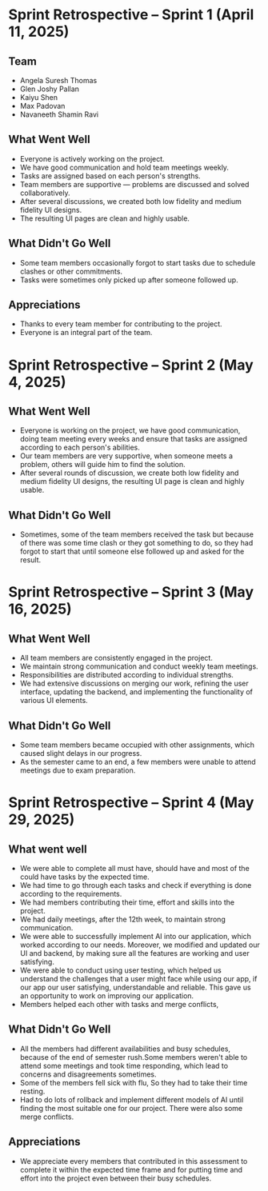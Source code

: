 # Sprint Retrospective – Sprint 1 (April 11, 2025)

## Team
- Angela Suresh Thomas
- Glen Joshy Pallan
- Kaiyu Shen
- Max Padovan
- Navaneeth Shamin Ravi

## What Went Well
- Everyone is actively working on the project.
- We have good communication and hold team meetings weekly.
- Tasks are assigned based on each person's strengths.
- Team members are supportive — problems are discussed and solved collaboratively.
- After several discussions, we created both low fidelity and medium fidelity UI designs.
- The resulting UI pages are clean and highly usable.

## What Didn't Go Well
- Some team members occasionally forgot to start tasks due to schedule clashes or other commitments.
- Tasks were sometimes only picked up after someone followed up.

## Appreciations
- Thanks to every team member for contributing to the project.
- Everyone is an integral part of the team.


# Sprint Retrospective – Sprint 2 (May 4, 2025)

## What Went Well
- Everyone is working on the project, we have good communication, doing team meeting every weeks and ensure that tasks are assigned according to each person's abilities.
- Our team members are very supportive, when someone meets a problem, others will guide him to find the solution. 
- After several rounds of discussion, we create both low fidelity and medium fidelity UI designs, the resulting UI page is clean and  highly usable. 


## What Didn't Go Well
- Sometimes, some of the team members received the task but because of there was some time clash or they got something to
do, so they had forgot to start that until someone else followed up and asked for the result.

# Sprint Retrospective – Sprint 3 (May 16, 2025)

## What Went Well
- All team members are consistently engaged in the project.
- We maintain strong communication and conduct weekly team meetings.
- Responsibilities are distributed according to individual strengths.
- We had extensive discussions on merging our work, refining the user interface, updating the backend, and implementing the functionality of various UI elements.

## What Didn't Go Well
- Some team members became occupied with other assignments, which caused slight delays in our progress.
- As the semester came to an end, a few members were unable to attend meetings due to exam preparation.

# Sprint Retrospective – Sprint 4 (May 29, 2025)

## What went well
- We were able to complete all must have, should have and most of the could have tasks by the expected time.
- We had time to go through each tasks and check if everything is done according to the requirements.
- We had members contributing their time, effort and skills into the project.
- We had daily meetings, after the 12th week, to maintain strong communication.
- We were able to successfully implement AI into our application, which worked according to our needs. Moreover, we modified and updated our UI and backend, by making sure all the features are working and user satisfying.
- We were able to conduct using user testing, which helped us understand the challenges that a user might face while using our app, if our app our user satisfying, understandable and reliable. This gave us an opportunity to work on improving our application.
- Members helped each other with tasks and merge conflicts, 

## What Didn't Go Well
- All the members had different availabilities and busy schedules, because of the end of semester rush.Some members weren't able to attend some meetings and took time responding, which lead to concerns and disagreements sometimes.
- Some of the members fell sick with flu, So they had to take their time resting.
- Had to do lots of rollback and implement different models of AI until finding the most suitable one for our project. There were also some merge conflicts.

## Appreciations
- We appreciate every members that contributed in this assessment to complete it within the expected time frame and for putting time and effort into the project even between their busy schedules.
  

